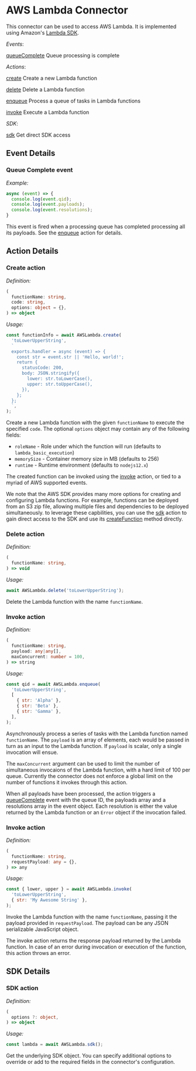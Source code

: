 # AWS Lambda Connector

This connector can be used to access AWS Lambda. It is implemented
using Amazon's
[Lambda SDK](https://docs.aws.amazon.com/AWSJavaScriptSDK/latest/AWS/Lambda.html).

_Events_:

[queueComplete](#queueComplete) Queue processing is complete

_Actions_:

[create](#create) Create a new Lambda function

[delete](#delete) Delete a Lambda function

[enqueue](#enqueue) Process a queue of tasks in Lambda functions

[invoke](#invoke) Execute a Lambda function

_SDK_:

[sdk](#sdk) Get direct SDK access

## Event Details

### <a name="queueComplete"></a>Queue Complete event

_Example:_

```js
async (event) => {
  console.log(event.qid);
  console.log(event.payloads);
  console.log(event.resolutions);
}
```

This event is fired when a processing queue has completed processing all
its payloads. See the [enqueue](#enqueue) action for details.

## Action Details

### <a name="create"></a>Create action

_Definition:_

```ts
(
  functionName: string,
  code: string,
  options: object = {},
) => object
```

_Usage:_

```js
const functionInfo = await AWSLambda.create(
  'toLowerUpperString',
  `
  exports.handler = async (event) => {
    const str = event.str || 'Hello, world!';
    return {
      statusCode: 200,
      body: JSON.stringify({
        lower: str.toLowerCase(),
        upper: str.toUpperCase(),
      }),
    };
  };
  `,
);
```

Create a new Lambda function with the given `functionName` to execute
the specified `code`. The optional `options` object may contain any of
the following fields:

* `roleName` - Role under which the function will run (defaults to `lambda_basic_execution`)
* `memorySize` - Container memory size in MB (defaults to 256)
* `runtime` - Runtime environment (defaults to `nodejs12.x`)

The created function can be invoked using the [invoke](#invoke) action, or
tied to a myriad of AWS supported events.

We note that the AWS SDK provides many more options for creating and
configuring Lambda functions. For example, functions can be deployed
from an S3 zip file, allowing multiple files and dependencies to be
deployed simultaneously. to leverage these capbilities, you can use
the [sdk](#sdk) action to gain direct access to the SDK and use its
[createFunction](https://docs.aws.amazon.com/AWSJavaScriptSDK/latest/AWS/Lambda.html#createFunction-property)
method directly.

### <a name="delete"></a>Delete action

_Definition:_

```ts
(
  functionName: string,
) => void
```

_Usage:_

```js
await AWSLambda.delete('toLowerUpperString');
```

Delete the Lambda function with the name `functionName`.

### <a name="invoke"></a>Invoke action

_Definition:_

```ts
(
  functionName: string,
  payload: any|any[],
  maxConcurrent: number = 100,
) => string
```

_Usage:_

```js
const qid = await AWSLambda.enqueue(
  'toLowerUpperString',
  [
    { str: 'Alpha' },
    { str: 'Beta' },
    { str: 'Gamma' },
  ],
);
```

Asynchronously process a series of tasks with the Lambda function named
`functionName`. The `payload` is an array of elements, each would be passed
in turn as an input to the Lambda function. If `payload` is scalar, only
a single invocation will ensue.

The `maxConcurrent` argument can be used to limit the number of simultaneous
invocaions of the Lambda function, with a hard limit of 100 per queue.
Currently the connector does not enforce a global limit on the number
of functions it invokes through this action.

When all payloads have been processed, the action triggers a
[queueComplete](#queueComplete) event with the queue ID, the payloads array
and a resolutions array in the event object. Each resolution is either the
value returned by the Lambda function or an `Error` object if the invocation
failed.

### <a name="invoke"></a>Invoke action

_Definition:_

```ts
(
  functionName: string,
  requestPayload: any = {},
) => any
```

_Usage:_

```js
const { lower, upper } = await AWSLambda.invoke(
  'toLowerUpperString',
  { str: 'My Awesome String' },
);
```

Invoke the Lambda function with the name `functionName`, passing it the
payload provided in `requestPayload`. The payload can be any JSON
serializable JavaScript object.

The invoke action returns the response payload returned by the Lambda
function. In case of an error during invocation or execution of the
function, this action throws an error.

## SDK Details

### <a name="sdk"></a>SDK action

_Definition:_

```ts
(
  options ?: object,
) => object
```

_Usage:_

```js
const lambda = await AWSLambda.sdk();
```

Get the underlying SDK object. You can specify additional options to override
or add to the required fields in the connector's configuration.
